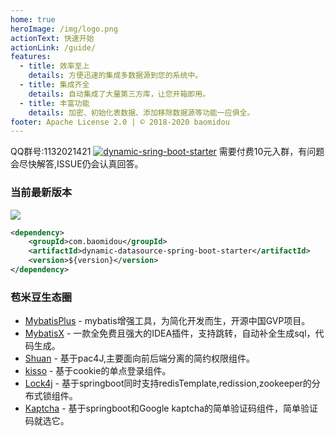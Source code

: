 ```yaml
---
home: true
heroImage: /img/logo.png
actionText: 快速开始
actionLink: /guide/
features:
  - title: 效率至上
    details: 方便迅速的集成多数据源到您的系统中。
  - title: 集成齐全
    details: 自动集成了大量第三方库，让您开箱即用。
  - title: 丰富功能
    details: 加密、初始化表数据、添加移除数据源等功能一应俱全。
footer: Apache License 2.0 | © 2018-2020 baomidou
---
```


QQ群号:1132021421 <a target="_blank" href="//shang.qq.com/wpa/qunwpa?idkey=ded31006508b57d2d732c81266dd2c26e33283f84464e2c294309d90b9674992"><img border="0" src="//pub.idqqimg.com/wpa/images/group.png" alt="dynamic-sring-boot-starter" title="dynamic-sring-boot-starter"></a> 需要付费10元入群，有问题会尽快解答,ISSUE仍会认真回答。 

### 当前最新版本<a href="http://mvnrepository.com/artifact/com.baomidou/dynamic-datasource-spring-boot-starter" target="_blank">
<img src="https://img.shields.io/maven-central/v/com.baomidou/dynamic-datasource-spring-boot-starter.svg" ></a>

```xml
<dependency>
    <groupId>com.baomidou</groupId>
    <artifactId>dynamic-datasource-spring-boot-starter</artifactId>
    <version>${version}</version>
</dependency>
```

### 苞米豆生态圈

- [MybatisPlus](https://mybatis.plus) - mybatis增强工具，为简化开发而生，开源中国GVP项目。
- [MybatisX](https://github.com/baomidou/MybatisX) - 一款全免费且强大的IDEA插件，支持跳转，自动补全生成sql，代码生成。
- [Shuan](https://gitee.com/baomidou/shaun) - 基于pac4J,主要面向前后端分离的简约权限组件。
- [kisso](https://github.com/baomidou/kisso) - 基于cookie的单点登录组件。
- [Lock4j](https://gitee.com/baomidou/lock4j-spring-boot-starter) - 基于springboot同时支持redisTemplate,redission,zookeeper的分布式锁组件。
- [Kaptcha](https://gitee.com/baomidou/kaptcha-spring-boot-starter) - 基于springboot和Google kaptcha的简单验证码组件，简单验证码就选它。
